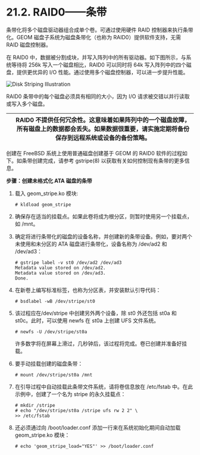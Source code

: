 # 21.2. RAID0——条带

条带化将多个磁盘驱动器组合成单个卷。可通过使用硬件 RAID 控制器来执行条带化。GEOM 磁盘子系统为磁盘条带化（也称为 RAID0）提供软件支持，无需 RAID 磁盘控制器。

在 RAID0 中，数据被分割成块，并写入阵列中的所有驱动器。如下图所示，与系统等待将 256k 写入一个磁盘相比，RAID0 可以同时将 64k 写入阵列中的四个磁盘，提供更优异的 I/O 性能。通过使用多个磁盘控制器，可以进一步提升性能。

![Disk Striping Illustration](https://docs.freebsd.org/images/books/handbook/geom/striping.png)

RAID0 条带中的每个磁盘必须具有相同的大小，因为 I/O 请求被交错以并行读取或写入多个磁盘。

|  | RAID0 不提供任何冗余性。这意味着如果阵列中的一个磁盘故障，所有磁盘上的数据都会丢失。如果数据很重要，请实施定期将备份保存到远程系统或设备的备份策略。|
| -- | ------------------------------------------------------------------------------------------------------------------------------------------------------ |

创建在 FreeBSD 系统上使用普通磁盘创建基于 GEOM 的 RAID0 软件的过程如下。如条带创建完成，请参考 gstripe(8) 以获取有关如何控制现有条带的更多信息。

**步骤：创建未格式化 ATA 磁盘的条带**

1. 载入 geom_stripe.ko 模块:

    ```
    # kldload geom_stripe
    ```
2. 确保存在适当的挂载点。如果此卷将成为根分区，则暂时使用另一个挂载点，如 /mnt。
3. 确定将进行条带化的磁盘的设备名称，并创建新的条带设备。例如，要对两个未使用和未分区的 ATA 磁盘进行条带化，设备名称为 /dev/ad2 和 /dev/ad3：

    ```
    # gstripe label -v st0 /dev/ad2 /dev/ad3
    Metadata value stored on /dev/ad2.
    Metadata value stored on /dev/ad3.
    Done.
    ```
4. 在新卷上编写标准标签，也称为分区表，并安装默认引导代码：

    ```
    # bsdlabel -wB /dev/stripe/st0
    ```
5. 该过程应在/dev/stripe 中创建另外两个设备，除 st0 外还包括 st0a 和 st0c。此时，可以使用 newfs 在 st0a 上创建 UFS 文件系统。

    ```
    # newfs -U /dev/stripe/st0a
    ```

    许多数字将在屏幕上滑过，几秒钟后，该过程将完成。卷已创建并准备好挂载。
6. 要手动挂载创建的磁盘条带：

    ```
    # mount /dev/stripe/st0a /mnt
    ```
7. 在引导过程中自动挂载此条带文件系统，请将卷信息放在 /etc/fstab 中。在此示例中，创建了一个名为 stripe 的永久挂载点：

    ```
    # mkdir /stripe
    # echo "/dev/stripe/st0a /stripe ufs rw 2 2" \
    >> /etc/fstab
    ```
8. 还必须通过向 /boot/loader.conf 添加一行来在系统初始化期间自动加载 geom_stripe.ko 模块：

    ```
    # echo 'geom_stripe_load="YES"' >> /boot/loader.conf
    ```
